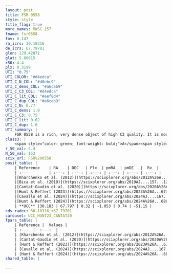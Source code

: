 ```yaml
---
layout: post
title: FSR 0558
style: style
title_flag: true
more_names: MWSC 157
fname: fsr0558
fov: 0.147
ra_icrs: 30.18316
de_icrs: 67.79701
glon: 129.42871
glat: 5.80015
r50: 4.4
plx: 0.3199
UTI: "0.75"
UTI_COLOR: "#d4edca"
UTI_C_N_COL: "#d0ebc9"
UTI_C_dens_COL: "#a6cab9"
UTI_C_C3_COL: "#d4edca"
UTI_C_lit_COL: "#eef8d4"
UTI_C_dup_COL: "#a6cab9"
UTI_C_N: 0.77
UTI_C_dens: 1.0
UTI_C_C3: 0.75
UTI_C_lit: 0.62
UTI_C_dup: 1.0
UTI_summary: |
    FSR 0558 is a rich, very dense object of high C3 quality. It is moderately studied in the literature.
class3: |
    <span style="color: green; font-weight: bold;">A</span><span style="color: #FFC300; font-weight: bold;">B</span>
r_50_val: 4.4
N_50_val: 153
scix_url: FSR%200558
posit_table: |
    | Reference    | RA    | DEC   | Plx  | pmRA  | pmDE   |  Rv  |
    | :---         | :---: | :---: | :---: | :---: | :---: | :---: |
    |[Kharchenko et al. (2012)](https://scixplorer.org/abs/2012A%26A...543A.156K) | 30.131 | 67.803 | -- | -2.89 | -1.47 | -- |
    |[Bica et al. (2019)](https://scixplorer.org/abs/2019AJ....157...12B) | 30.198 | 67.803 | -- | -- | -- | -- |
    |[Cantat-Gaudin et al. (2020)](https://scixplorer.org/abs/2020A%26A...640A...1C) | 30.191 | 67.799 | 0.314 | -1.024 | 0.794 | -- |
    |[Hunt & Reffert (2023)](https://scixplorer.org/abs/2023A%26A...673A.114H) | 30.147 | 67.792 | 0.338 | -1.058 | 0.718 | -26.688 |
    |[Cavallo et al. (2024)](https://scixplorer.org/abs/2024AJ....167...12C) | 30.185 | 67.793 | 0.336 | -- | -- | -- |
    |[Hunt & Reffert (2024)](https://scixplorer.org/abs/2024A%26A...686A..42H) | 30.147 | 67.792 | 0.338 | -1.058 | 0.718 | -26.688 |
    | **UCC** |30.183 | 67.797 | 0.32 | -1.053 | 0.74 | -51.15 | 
cds_radec: 30.18316,+67.79701
carousel: UCC_HUNT23_CANTAT20
fpars_table: |
    | Reference |  Values |
    | :---  |  :---:  |
    | [Kharchenko et al. (2012)](https://scixplorer.org/abs/2012A%26A...543A.156K) | `e_bv=0.999, distance=2501, log_age=8.8` |
    | [Cantat-Gaudin et al. (2020)](https://scixplorer.org/abs/2020A%26A...640A...1C) | `AVNN=2.52, DMNN=12.32, AgeNN=8.73` |
    | [Hunt & Reffert (2023)](https://scixplorer.org/abs/2023A%26A...673A.114H) | `AV50=3.917, diffAV50=2.694, MOD50=12.211, logAge50=8.109` |
    | [Cavallo et al. (2024)](https://scixplorer.org/abs/2024AJ....167...12C) | `AV50=3.97, dMod50=12.84, logAge50=7.85, [Fe/H]50=0.4` |
    | [Hunt & Reffert (2024)](https://scixplorer.org/abs/2024A%26A...686A..42H) | `MassJ=1428.22` |
shared_table: |
    
---
```


